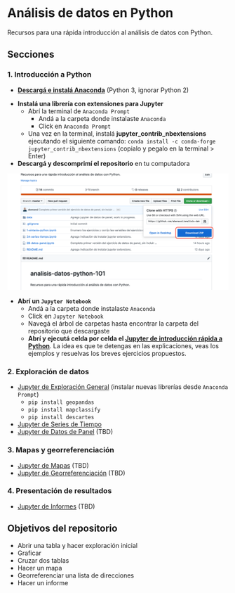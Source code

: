 # Análisis de datos en Python

Recursos para una rápida introducción al análisis de datos con Python.

## Secciones

### 1. Introducción a Python

+ **[Descargá e instalá Anaconda](https://www.anaconda.com/distribution/#download-section)** (Python 3, ignorar Python 2)
* **Instalá una librería con extensiones para Jupyter**
    + Abrí la terminal de `Anaconda Prompt`
        - Andá a la carpeta donde instalaste `Anaconda`
        - Click en `Anaconda Prompt`
    + Una vez en la terminal, instalá **jupyter_contrib_nbextensions** ejecutando el siguiente comando: `conda install -c conda-forge jupyter_contrib_nbextensions` (copialo y pegalo en la terminal > Enter)
* **Descargá y descomprimí el repositorio** en tu computadora

![](assets/download-repo.png)

+ **Abrí un `Jupyter Notebook`**
    + Andá a la carpeta donde instalaste `Anaconda`
    + Click en `Jupyter Notebook`
    + Navegá el árbol de carpetas hasta encontrar la carpeta del repositorio que descargaste
    + **Abrí y ejecutá celda por celda el [Jupyter de introducción rápida a Python](python-introduccion.ipynb)**. La idea es que te detengas en las explicaciones, veas los ejemplos y resuelvas los breves ejercicios propuestos.

### 2. Exploración de datos

+ [Jupyter de Exploración General](exploracion-general.ipynb) (instalar nuevas librerías desde `Anaconda Prompt`)
    * `pip install geopandas`
    * `pip install mapclassify`
    * `pip install descartes`
+ [Jupyter de Series de Tiempo](series-tiempo.ipynb)
+ [Jupyter de Datos de Panel](datos-panel.ipynb) (TBD)

### 3. Mapas y georreferenciación

+ [Jupyter de Mapas](mapas.ipynb) (TBD)
+ [Jupyter de Georreferenciación](georreferenciacion.ipynb) (TBD)

### 4. Presentación de resultados

+ [Jupyter de Informes](informes.ipynb) (TBD)

## Objetivos del repositorio

* Abrir una tabla y hacer exploración inicial
* Graficar
* Cruzar dos tablas
* Hacer un mapa
* Georreferenciar una lista de direcciones
* Hacer un informe
